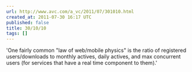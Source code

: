 ```yaml
---
url: http://www.avc.com/a_vc/2011/07/301010.html
created_at: 2011-07-30 16:17 UTC
published: false
title: 30/10/10
tags: []
---
```


'One fairly common "law of web/mobile physics" is the ratio of registered users/downloads to monthly actives, daily actives, and max concurrent users (for services that have a real time component to them).'

